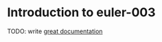 # Introduction to euler-003

TODO: write [great documentation](http://jacobian.org/writing/what-to-write/)
